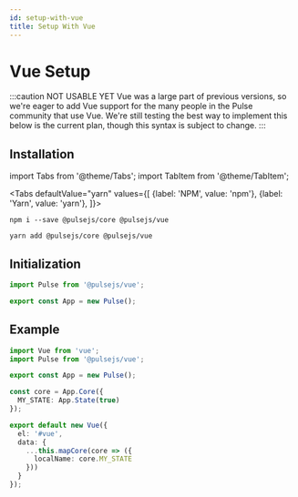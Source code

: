 ```yaml
---
id: setup-with-vue
title: Setup With Vue
---
```


# Vue Setup

:::caution NOT USABLE YET
Vue was a large part of previous versions, so we're eager to add Vue support for the many people in the Pulse community that use Vue. We're still testing the best way to implement this below is the current plan, though this syntax is subject to change.
:::

## Installation

import Tabs from '@theme/Tabs';
import TabItem from '@theme/TabItem';

<Tabs
  defaultValue="yarn"
  values={[
    {label: 'NPM', value: 'npm'},
    {label: 'Yarn', value: 'yarn'},
  ]}>
  <TabItem value="npm">

    npm i --save @pulsejs/core @pulsejs/vue

  </TabItem>
  <TabItem value="yarn">

    yarn add @pulsejs/core @pulsejs/vue
    
  </TabItem>
</Tabs>

## Initialization

```ts
import Pulse from '@pulsejs/vue';

export const App = new Pulse();
```

## Example
```ts
import Vue from 'vue';
import Pulse from '@pulsejs/vue';

export const App = new Pulse();

const core = App.Core({
  MY_STATE: App.State(true)
});

export default new Vue({
  el: '#vue',
  data: {
    ...this.mapCore(core => ({
      localName: core.MY_STATE
    }))
  }
});
```